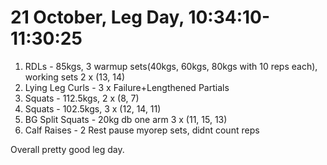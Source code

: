 # 21 October, Leg Day, 10:34:10-11:30:25

1. RDLs - 85kgs,  3 warmup sets(40kgs, 60kgs, 80kgs with 10 reps each), working sets 2 x (13, 14)
2. Lying Leg Curls - 3 x Failure+Lengthened Partials
3. Squats - 112.5kgs, 2 x (8, 7) 
4. Squats - 102.5kgs, 3 x (12, 14, 11)
5. BG Split Squats - 20kg db one arm 3 x (11, 15, 13)
6. Calf Raises - 2 Rest pause myorep sets, didnt count reps


Overall pretty good leg day.
